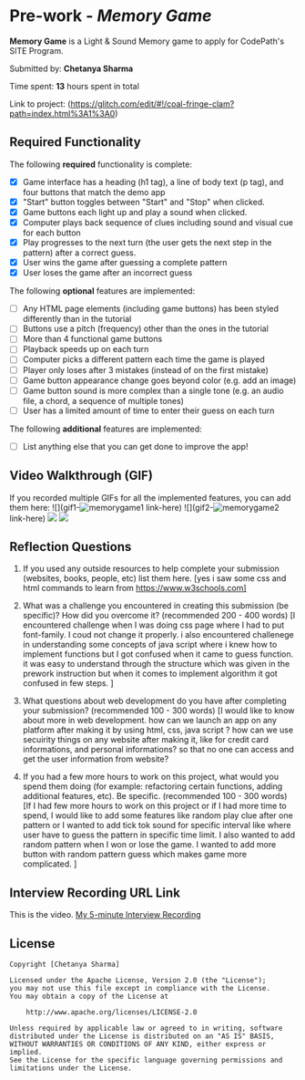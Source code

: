 # Pre-work - *Memory Game*

**Memory Game** is a Light & Sound Memory game to apply for CodePath's SITE Program. 

Submitted by: **Chetanya Sharma**

Time spent: **13** hours spent in total

Link to project: (https://glitch.com/edit/#!/coal-fringe-clam?path=index.html%3A1%3A0)

## Required Functionality

The following **required** functionality is complete:

* [x] Game interface has a heading (h1 tag), a line of body text (p tag), and four buttons that match the demo app
* [x] "Start" button toggles between "Start" and "Stop" when clicked. 
* [x] Game buttons each light up and play a sound when clicked. 
* [x] Computer plays back sequence of clues including sound and visual cue for each button
* [x] Play progresses to the next turn (the user gets the next step in the pattern) after a correct guess. 
* [x] User wins the game after guessing a complete pattern
* [x] User loses the game after an incorrect guess

The following **optional** features are implemented:

* [ ] Any HTML page elements (including game buttons) has been styled differently than in the tutorial
* [ ] Buttons use a pitch (frequency) other than the ones in the tutorial
* [ ] More than 4 functional game buttons
* [ ] Playback speeds up on each turn
* [ ] Computer picks a different pattern each time the game is played
* [ ] Player only loses after 3 mistakes (instead of on the first mistake)
* [ ] Game button appearance change goes beyond color (e.g. add an image)
* [ ] Game button sound is more complex than a single tone (e.g. an audio file, a chord, a sequence of multiple tones)
* [ ] User has a limited amount of time to enter their guess on each turn

The following **additional** features are implemented:

- [ ] List anything else that you can get done to improve the app!

## Video Walkthrough (GIF)

If you recorded multiple GIFs for all the implemented features, you can add them here:
![](gif1-![memorygame1](https://user-images.githubusercontent.com/58649587/160906519-ce19fe35-ac83-4f42-a579-4370f5eecb29.gif)
link-here)
![](gif2-![memorygame2](https://user-images.githubusercontent.com/58649587/160906543-344ff43b-7e5d-4055-b4ef-0933269711b2.gif)
link-here)
![](gif3-link-here)
![](gif4-link-here)

## Reflection Questions
1. If you used any outside resources to help complete your submission (websites, books, people, etc) list them here. 
[yes i saw some css and html commands to learn from https://www.w3schools.com]

2. What was a challenge you encountered in creating this submission (be specific)? How did you overcome it? (recommended 200 - 400 words) 
[I encountered challenge when I was doing css page where I had to  put font-family. I coud not change it properly. i also encountered challenege in understanding some concepts of java script where i knew how to implement functions but I got confused when it came to guess function. it was easy to understand through the structure which was given in the prework instruction but when it comes to implement algorithm it got confused in few steps. ]

3. What questions about web development do you have after completing your submission? (recommended 100 - 300 words) 
[I would like to know about more in web development. how can we launch an app on any platform  after making it by using html, css, java script ? how can we use secuirity things on any website after making it, like for credit card informations, and personal informations? so that no one can access and get the user information from website?

4. If you had a few more hours to work on this project, what would you spend them doing (for example: refactoring certain functions, adding additional features, etc). Be specific. (recommended 100 - 300 words) 
[If I had few more hours to work on this project or if I had more time to spend, I would like to add some features like random play clue after one  pattern or I wanted to add tick tok sound for specific interval like where user have to guess the pattern in specific time limit. I also wanted to add random pattern when I won or lose the game. I wanted to add more button with random pattern guess which makes game more complicated.  ]



## Interview Recording URL Link
This is the video.
[My 5-minute Interview Recording](https://vimeo.com/694976286)


## License

    Copyright [Chetanya Sharma]

    Licensed under the Apache License, Version 2.0 (the "License");
    you may not use this file except in compliance with the License.
    You may obtain a copy of the License at

        http://www.apache.org/licenses/LICENSE-2.0

    Unless required by applicable law or agreed to in writing, software
    distributed under the License is distributed on an "AS IS" BASIS,
    WITHOUT WARRANTIES OR CONDITIONS OF ANY KIND, either express or implied.
    See the License for the specific language governing permissions and
    limitations under the License.
